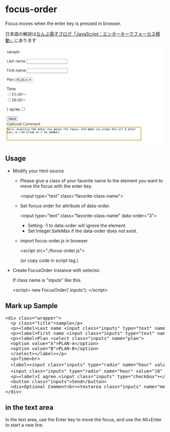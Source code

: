 # focus-order
 Focus moves when the enter key is pressed in browser.
 
 日本語の解説は[なんぶ電子ブログ「JavaScript：エンターキーでフォーカス移動」](https://nanbu.marune205.net/2021/12/javascript-enterkey-focus.html?m=1)にあります 

![image](https://github.com/sugakenn/focus-order/blob/main/image.jpg)
## Usage
- Modify your html source
  - Please give a class of your favorite name to the element you want to move the focus with the enter key.
  
    &lt;input type="text" class="favorite-class-name"&gt;
    
  - Set forcus order for attribute of data-order.
    
    &lt;input type="text" class="favorite-class-name" data-order="3"&gt;
    
    - Setting -1 to data-order will ignore the element.
    - Set Integer.SafeMax if the data-order does not exist.
    
  - import focus-order.js in browser
  
    &lt;script src="./focus-order.js"&gt;
    
    (or copy code in script tag.)
    
- Create FocusOrder instance with selector.

  If class name is "inputs" like this.

  &lt;script&gt;
    new FocusOrder('.inputs');
  &lt;/script&gt;

## Mark up Sample
<pre>
&lt;div class="wrapper"&gt;
  &lt;p class="title"&gt;sample&lt;/p&gt;
  &lt;p&gt;&lt;label&gt;Last name&nbsp;&lt;input class="inputs" type="text" name="lastname" /&gt;&lt;/label&gt;&lt;/p&gt;
  &lt;p&gt;&lt;label&gt;First name&nbsp;&lt;input class="inputs" type="text" name="firstname" data-order="99" /&gt;&lt;/label&gt;&lt;/p&gt;
  &lt;p&gt;&lt;label&gt;Plan&nbsp;&lt;select class="inputs" name="plan"&gt;
  &lt;option value="A"&gt;PLAN-A&lt;/option&gt;
  &lt;option value="B"&gt;PLAN-B&lt;/option&gt;
  &lt;/select&gt;&lt;/label&gt;&lt;/p&gt;
  &lt;p&gt;Time&lt;br&gt;
  &lt;label&gt;&lt;input class="inputs" type="radio" name="hour" value="15"&gt;15:00～&lt;/label&gt;&lt;br&gt;&lt;label&gt;
  &lt;input class="inputs" type="radio" name="hour" value="18" data-order="-1"&gt;18:00～&lt;/label&gt;&lt;/p&gt;
  &lt;p&gt;&lt;label&gt;I agree.&lt;input class="inputs" type="checkbox"&gt;&lt;/label&gt;&lt;/p&gt;
  &lt;button class="inputs"&gt;Send&lt;/button&gt;
  &lt;div&gt;Optional Comment&lt;br&gt;&lt;textarea class="inputs" name="memo" rows="5" cols="30" data-order="100"&gt;Here, pressing the enter key moves the focus.And when you press the alt+enter key, a line break will be added&lt;/textarea&gt;&lt;/div&gt;
&lt;/div&gt;
</pre>

## in the text area

In the text area, use the Enter key to move the focus, and use the Alt+Enter to start a new line.

